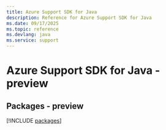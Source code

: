 ```yaml
---
title: Azure Support SDK for Java
description: Reference for Azure Support SDK for Java
ms.date: 09/17/2025
ms.topic: reference
ms.devlang: java
ms.service: support
---
```

# Azure Support SDK for Java - preview
## Packages - preview
[!INCLUDE [packages](support-index.md)]